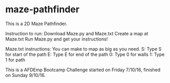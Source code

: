 # maze-pathfinder
This is a 2D Maze Pathfinder.

Instruction to run:
Download Maze.py and Maze.txt
Create a map at Maze.txt
Run Maze.py and get your instructions!

Maze.txt instructions:
You can make to map as big as you need.
S: Type S for start of the path
E: Type E for end of the path
0: Type 0 for walls
1: Type 1 for path

This is a AFDEmp Bootcamp Challenge started on Friday 7/10/16, finished on Sunday 9/10/16.
